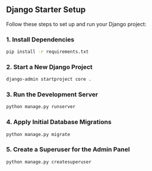 ## Django Starter Setup

Follow these steps to set up and run your Django project:

### 1. Install Dependencies

```bash
pip install -r requirements.txt
```

### 2. Start a New Django Project

```bash
django-admin startproject core .
```

### 3. Run the Development Server

```bash
python manage.py runserver
```

### 4. Apply Initial Database Migrations

```bash
python manage.py migrate
```

### 5. Create a Superuser for the Admin Panel

```bash
python manage.py createsuperuser
```